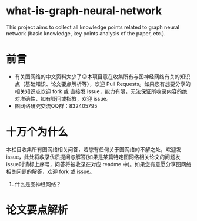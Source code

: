 # what-is-graph-neural-network
This project aims to collect all knowledge points related to graph neural network (basic knowledge, key points analysis of the paper, etc.).
# 前言
- 有关图网络的中文资料太少了😐本项目意在收集所有与图神经网络有关的知识点（基础知识、论文要点解析等），欢迎 Pull Requests。如果您有想要分享的相关知识点欢迎 fork 或 直接发 issue，能力有限，无法保证所收录内容的绝对准确性，如有疑问或指教，欢迎 issue。
- 图网络研究交流QQ群：832405795

# 十万个为什么
本栏目收集所有图网络相关问答，若您有任何关于图网络的不解之处，欢迎发issue，此处将收录优质提问与解答(如果是某篇特定图网络相关论文的问题发issue时请标上序号，问答将被收录在对应 readme 中)。如果您有意愿分享图网络相关问题的解答，欢迎 fork 或 issue。

1. 什么是图神经网络？

# 论文要点解析
